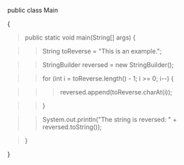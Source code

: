 public class Main

{

> public static void main(String\[\] args) {

> > String toReverse = \"This is an example.\";

> > StringBuilder reversed = new StringBuilder();

> > for (int i = toReverse.length() - 1; i >= 0; i\--) {

> > > reversed.append(toReverse.charAt(i));

> > }

> > System.out.println(\"The string is reversed: \" +
> > reversed.toString());

> }

}